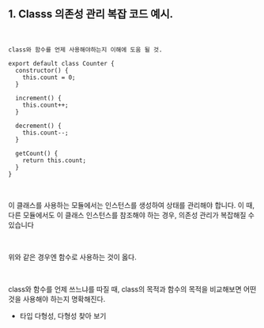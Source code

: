 ## 1. Classs 의존성 관리 복잡  코드 예시.
<br/>


`class와 함수를 언제 사용해야하는지 이해에 도움 될 것.`

```
export default class Counter {
  constructor() {
    this.count = 0;
  }

  increment() {
    this.count++;
  }

  decrement() {
    this.count--;
  }

  getCount() {
    return this.count;
  }
}

```
<br/>


이 클래스를 사용하는 모듈에서는 인스턴스를 생성하여 상태를 관리해야 합니다. 이 때, 다른 모듈에서도 이 클래스 인스턴스를 참조해야 하는 경우, 의존성 관리가 복잡해질 수 있습니다

<br/>

위와 같은 경우엔 함수로 사용하는 것이 옳다.

<br/>

class와 함수를 언제 쓰느냐를 따질 때, class의 목적과 함수의 목적을 비교해보면 어떤 것을 사용해야 하는지 명확해진다.

+ 타입 다형성,  다형성 찾아 보기
